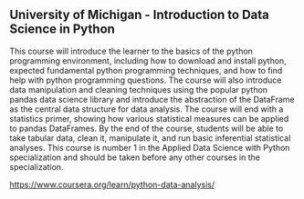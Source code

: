 ## University of Michigan - Introduction to Data Science in Python

This course will introduce the learner to the basics of the python programming environment, including how to download and install python, expected fundamental python programming techniques, and how to find help with python programming questions. The course will also introduce data manipulation and cleaning techniques using the popular python pandas data science library and introduce the abstraction of the DataFrame as the central data structure for data analysis. The course will end with a statistics primer, showing how various statistical measures can be applied to pandas DataFrames. By the end of the course, students will be able to take tabular data, clean it,  manipulate it, and run basic inferential statistical analyses. This course is number 1 in the Applied Data Science with Python specialization and should be taken before any other courses in the specialization.

https://www.coursera.org/learn/python-data-analysis/
